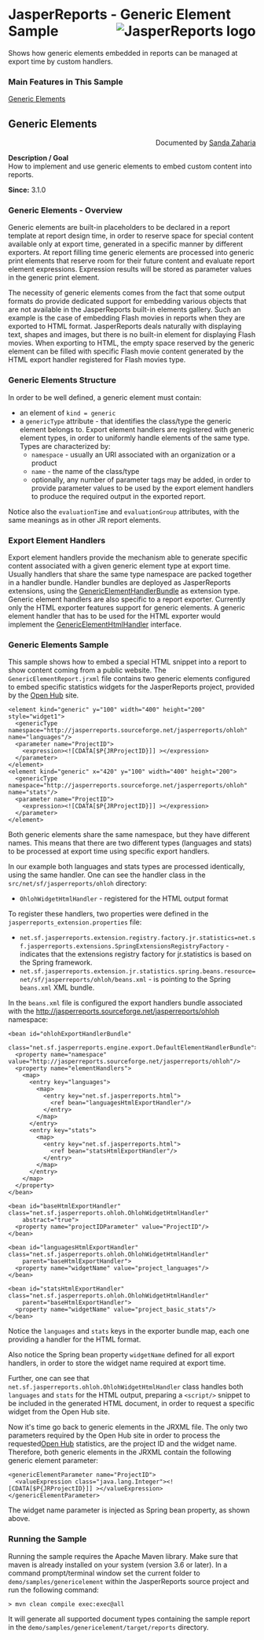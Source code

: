 
# <a name='top'>JasperReports</a> - Generic Element Sample <img src="https://jasperreports.sourceforge.net/resources/jasperreports.svg" alt="JasperReports logo" style="float:right"/>

Shows how generic elements embedded in reports can be managed at export time by custom handlers.

### Main Features in This Sample

[Generic Elements](#genericelements)

## Generic Elements
<div style="text-align:right; width:100%">Documented by <a href='mailto:shertage@users.sourceforge.net'>Sanda Zaharia</a></div>

**Description / Goal**\
How to implement and use generic elements to embed custom content into reports.

**Since:** 3.1.0

### Generic Elements - Overview

Generic elements are built-in placeholders to be declared in a report template at report design time, in order to reserve space for special content available only at export time, generated in a specific manner by different exporters. At report filling time generic elements are processed into generic print elements that reserve room for their future content and evaluate report element expressions. Expression results will be stored as parameter values in the generic print element.

The necessity of generic elements comes from the fact that some output formats do provide dedicated support for embedding various objects that are not available in the JasperReports built-in elements gallery. Such an example is the case of embedding Flash movies in reports when they are exported to HTML format. JasperReports deals naturally with displaying text, shapes and images, but there is no built-in element for displaying Flash movies. When exporting to HTML, the empty space reserved by the generic element can be filled with specific Flash movie content generated by the HTML export handler registered for Flash movies type.

### Generic Elements Structure

In order to be well defined, a generic element must contain:
- an element of `kind = generic`
- a `genericType` attribute - that identifies the class/type the generic element belongs to. Export element handlers are registered with generic element types, in order to uniformly handle elements of the same type. Types are characterized by:
    - `namespace` - usually an URI associated with an organization or a product
    - `name` - the name of the class/type
    - optionally, any number of parameter tags may be added, in order to provide parameter values to be used by the export element handlers to produce the required output in the exported report.

Notice also the `evaluationTime` and `evaluationGroup` attributes, with the same meanings as in other JR report elements.

### Export Element Handlers

Export element handlers provide the mechanism able to generate specific content associated with a given generic element type at export time. Usually handlers that share the same type namespace are packed together in a handler bundle. Handler bundles are deployed as JasperReports extensions, using the [GenericElementHandlerBundle](https://jasperreports.sourceforge.net/api/net/sf/jasperreports/engine/export/GenericElementHandlerBundle.html) as extension type.\
Generic element handlers are also specific to a report exporter. Currently only the HTML exporter features support for generic elements. A generic element handler that has to be used for the HTML exporter would implement the [GenericElementHtmlHandler](https://jasperreports.sourceforge.net/api/net/sf/jasperreports/engine/export/GenericElementHtmlHandler.html) interface.

### Generic Elements Sample

This sample shows how to embed a special HTML snippet into a report to show content coming from a public website. The `GenericElementReport.jrxml` file contains two generic elements configured to embed specific statistics widgets for the JasperReports project, provided by the [Open Hub](http://ohloh.net/) site.
```
<element kind="generic" y="100" width="400" height="200" style="widget1">
  <genericType namespace="http://jasperreports.sourceforge.net/jasperreports/ohloh" name="languages"/>
  <parameter name="ProjectID">
    <expression><![CDATA[$P{JRProjectID}]] ></expression>
  </parameter>
</element>
<element kind="generic" x="420" y="100" width="400" height="200">
  <genericType namespace="http://jasperreports.sourceforge.net/jasperreports/ohloh" name="stats"/>
  <parameter name="ProjectID">
    <expression><![CDATA[$P{JRProjectID}]] ></expression>
  </parameter>
</element>
```
Both generic elements share the same namespace, but they have different names. This means that there are two different types (languages and stats) to be processed at export time using specific export handlers.

In our example both languages and stats types are processed identically, using the same handler. One can see the handler class in the `src/net/sf/jasperreports/ohloh` directory:
- `OhlohWidgetHtmlHandler` - registered for the HTML output format

To register these handlers, two properties were defined in the `jasperreports_extension.properties` file:

- `net.sf.jasperreports.extension.registry.factory.jr.statistics=net.sf.jasperreports.extensions.SpringExtensionsRegistryFactory` - indicates that the extensions registry factory for jr.statistics is based on the Spring framework.
- `net.sf.jasperreports.extension.jr.statistics.spring.beans.resource=net/sf/jasperreports/ohloh/beans.xml` - is pointing to the Spring `beans.xml` XML bundle.

In the `beans.xml` file is configured the export handlers bundle associated with the http://jasperreports.sourceforge.net/jasperreports/ohloh namespace:
```
<bean id="ohlohExportHandlerBundle"
    class="net.sf.jasperreports.engine.export.DefaultElementHandlerBundle">
  <property name="namespace" value="http://jasperreports.sourceforge.net/jasperreports/ohloh"/>
  <property name="elementHandlers">
    <map>
      <entry key="languages">
        <map>
          <entry key="net.sf.jasperreports.html">
            <ref bean="languagesHtmlExportHandler"/>
          </entry>
        </map>
      </entry>
      <entry key="stats">
        <map>
          <entry key="net.sf.jasperreports.html">
            <ref bean="statsHtmlExportHandler"/>
          </entry>
        </map>
      </entry>
    </map>
  </property>
</bean>

<bean id="baseHtmlExportHandler" class="net.sf.jasperreports.ohloh.OhlohWidgetHtmlHandler"
    abstract="true">
  <property name="projectIDParameter" value="ProjectID"/>
</bean>

<bean id="languagesHtmlExportHandler" class="net.sf.jasperreports.ohloh.OhlohWidgetHtmlHandler"
    parent="baseHtmlExportHandler">
  <property name="widgetName" value="project_languages"/>
</bean>

<bean id="statsHtmlExportHandler" class="net.sf.jasperreports.ohloh.OhlohWidgetHtmlHandler"
    parent="baseHtmlExportHandler">
  <property name="widgetName" value="project_basic_stats"/>
</bean>
```
Notice the `languages` and `stats` keys in the exporter bundle map, each one providing a handler for the HTML format.

Also notice the Spring bean property `widgetName` defined for all export handlers, in order to store the widget name required at export time.

Further, one can see that `net.sf.jasperreports.ohloh.OhlohWidgetHtmlHandler` class handles both `languages` and `stats` for the HTML output, preparing a `<script/>` snippet to be included in the generated HTML document, in order to request a specific widget from the Open Hub site.

Now it's time go back to generic elements in the JRXML file. The only two parameters required by the Open Hub site in order to process the requested[Open Hub](http://ohloh.net/) statistics, are the project ID and the widget name. Therefore, both generic elements in the JRXML contain the following generic element parameter:
```
<genericElementParameter name="ProjectID">
  <valueExpression class="java.lang.Integer"><![CDATA[$P{JRProjectID}]] ></valueExpression>
</genericElementParameter>
```
The widget name parameter is injected as Spring bean property, as shown above.

### Running the Sample

Running the sample requires the Apache Maven library. Make sure that maven is already installed on your system (version 3.6 or later).
In a command prompt/terminal window set the current folder to `demo/samples/genericelement` within the JasperReports source project and run the following command:
```
> mvn clean compile exec:exec@all
```
It will generate all supported document types containing the sample report in the `demo/samples/genericelement/target/reports` directory.
